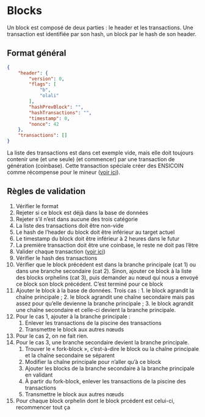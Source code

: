 # Blocks

Un block est composé de deux parties : le header et les transactions. Une transaction est identifiée par son hash, un block par le hash de son header.

## Format général

```json
{
	"header": {
		"version": 0,
		"flags": [
			"b",
			"olali"
		],
		"hashPrevBlock": "",
		"hashTransactions": "",
		"timestamp": 0,
		"nonce": 42
	},
	"transactions": []
}
```

La liste des transactions est dans cet exemple vide, mais elle doit toujours contenir une (et une seule) (et commencer) par une transaction de génération (coinbase). Cette transaction spéciale créer des ENSICOIN comme récompense pour le mineur ([voir ici](transations.md)).

## Règles de validation

1. Vérifier le format
2. Rejeter si ce block est déjà dans la base de données
3. Rejeter s’il n’est dans aucune des trois catégorie
4. La liste des transactions doit être non-vide
5. Le hash de l’header du block doit être inférieur au target actuel
6. Le timestamp du block doit être inférieur à 2 heures dans le futur
7. La première transaction doit être une coinbase, le reste ne doit pas l’être
8. Valider chaque transaction ([voir ici](transactions.md))
9. Vérifier le hash des transactions
10. Vérifier que le block précédent est dans la branche principale (cat 1) ou dans une branche secondaire (cat 2). Sinon, ajouter ce block à la liste des blocks orphelins (cat 3), puis demander au nœud qui nous a envoyé ce block son block précédent. C’est terminé pour ce block
11. Ajouter le block à la base de données. Trois cas : 1. le block agrandit la chaîne principale ; 2. le block agrandit une chaîne secondaire mais pas assez pour qu’elle devienne la branche principale ; 3. le block agrandit une chaîne secondaire et celle-ci devient la branche principale.
12. Pour le cas 1, ajouter à la branche principale :
	1. Enlever les transactions de la piscine des transactions
	2. Transmettre le block aux autres nœuds
13. Pour le cas 2, on ne fait rien.
14. Pour le cas 3, une branche secondaire devient la branche principale.
	1. Trouver le « fork-block », c’est-à-dire le block ou la chaîne principale et la chaîne secondaire se séparent
	2. Modifier la chaîne principale pour n’aller qu’à ce block
	3. Ajouter les blocks de la branche secondaire à la branche principale en validant
	4. À partir du fork-block, enlever les transactions de la piscine des transactions
	5. Transmettre le block aux autres nœuds
15. Pour chaque block orphelin dont le block prcédent est celui-ci, recommencer tout ça


